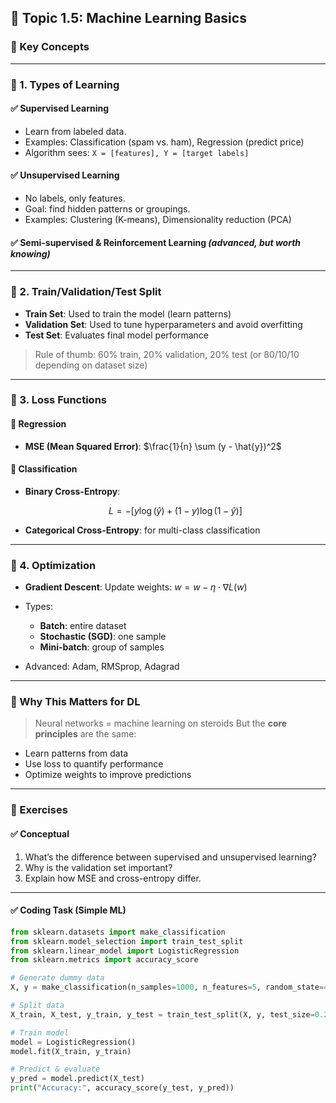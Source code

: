 ## 📘 Topic 1.5: **Machine Learning Basics**

### 🔑 Key Concepts

---

### 📌 1. **Types of Learning**

#### ✅ **Supervised Learning**

* Learn from labeled data.
* Examples: Classification (spam vs. ham), Regression (predict price)
* Algorithm sees:
  `X = [features], Y = [target labels]`

#### ✅ **Unsupervised Learning**

* No labels, only features.
* Goal: find hidden patterns or groupings.
* Examples: Clustering (K-means), Dimensionality reduction (PCA)

#### ✅ **Semi-supervised & Reinforcement Learning** *(advanced, but worth knowing)*

---

### 📌 2. **Train/Validation/Test Split**

* **Train Set**: Used to train the model (learn patterns)
* **Validation Set**: Used to tune hyperparameters and avoid overfitting
* **Test Set**: Evaluates final model performance

> Rule of thumb:
> 60% train, 20% validation, 20% test
> (or 80/10/10 depending on dataset size)

---

### 📌 3. **Loss Functions**

#### 🔸 Regression

* **MSE (Mean Squared Error)**:
  $\frac{1}{n} \sum (y - \hat{y})^2$

#### 🔸 Classification

* **Binary Cross-Entropy**:

  $$
  L = -[y \log(\hat{y}) + (1 - y)\log(1 - \hat{y})]
  $$

* **Categorical Cross-Entropy**: for multi-class classification

---

### 📌 4. **Optimization**

* **Gradient Descent**:
  Update weights:
  $w = w - \eta \cdot \nabla L(w)$

* Types:

  * **Batch**: entire dataset
  * **Stochastic (SGD)**: one sample
  * **Mini-batch**: group of samples

* Advanced: Adam, RMSprop, Adagrad

---

### 🧠 Why This Matters for DL

> Neural networks = machine learning on steroids
> But the **core principles** are the same:

* Learn patterns from data
* Use loss to quantify performance
* Optimize weights to improve predictions

---

### 🧪 Exercises

#### ✅ Conceptual

1. What’s the difference between supervised and unsupervised learning?
2. Why is the validation set important?
3. Explain how MSE and cross-entropy differ.

---

#### ✅ Coding Task (Simple ML)

```python
from sklearn.datasets import make_classification
from sklearn.model_selection import train_test_split
from sklearn.linear_model import LogisticRegression
from sklearn.metrics import accuracy_score

# Generate dummy data
X, y = make_classification(n_samples=1000, n_features=5, random_state=42)

# Split data
X_train, X_test, y_train, y_test = train_test_split(X, y, test_size=0.2)

# Train model
model = LogisticRegression()
model.fit(X_train, y_train)

# Predict & evaluate
y_pred = model.predict(X_test)
print("Accuracy:", accuracy_score(y_test, y_pred))
```
